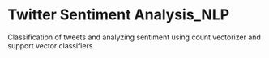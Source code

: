 # Twitter Sentiment Analysis_NLP
 Classification of tweets and analyzing sentiment using count vectorizer and support vector classifiers

